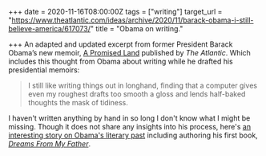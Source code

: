 +++
date = 2020-11-16T08:00:00Z
tags = ["writing"]
target_url = "https://www.theatlantic.com/ideas/archive/2020/11/barack-obama-i-still-believe-america/617073/"
title = "Obama on writing."

+++
An adapted and updated excerpt from former President Barack Obama’s new memoir, [A Promised Land](https://www.amazon.com/Promised-Land-Barack-Obama/dp/1524763160) published by _The Atlantic_. Which includes this thought from Obama about writing while he drafted his presidential memoirs:

> I still like writing things out in longhand, finding that a computer gives even my roughest drafts too smooth a gloss and lends half-baked thoughts the mask of tidiness.

I haven't written anything by hand in so long I don't know what I might be missing. Though it does not share any insights into his process, here's [an interesting story on Obama's literary past](https://lithub.com/how-obamas-reading-shaped-his-writing/) including authoring his first book, [_Dreams From My Father_](https://www.amazon.com/dp/B00573YVVY).